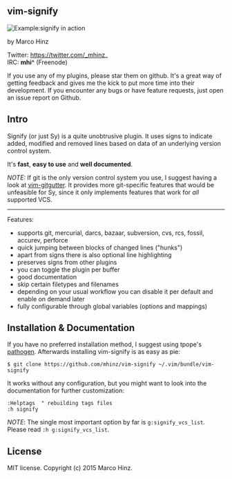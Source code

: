 vim-signify
-----------

![Example:signify in action](https://github.com/mhinz/vim-signify/raw/master/signify.gif)

by Marco Hinz

Twitter: https://twitter.com/_mhinz_  
IRC: __mhi^__ (Freenode)

If you use any of my plugins, please star them on github. It's a great way of
getting feedback and gives me the kick to put more time into their development.
If you encounter any bugs or have feature requests, just open an issue report on
Github.

Intro
-----

Signify (or just Sy) is a quite unobtrusive plugin. It uses signs to indicate
added, modified and removed lines based on data of an underlying version
control system.

It's __fast__, __easy to use__ and __well documented__.

_NOTE:_ If git is the only version control system you use, I suggest having a
look at [vim-gitgutter](https://github.com/airblade/vim-gitgutter). It provides
more git-specific features that would be unfeasible for Sy, since it only
implements features that work for _all_ supported VCS.

---

Features:

- supports git, mercurial, darcs, bazaar, subversion, cvs, rcs, fossil, accurev,
  perforce
- quick jumping between blocks of changed lines ("hunks")
- apart from signs there is also optional line highlighting
- preserves signs from other plugins
- you can toggle the plugin per buffer
- good documentation
- skip certain filetypes and filenames
- depending on your usual workflow you can disable it per default and enable on
  demand later
- fully configurable through global variables (options and mappings)

Installation & Documentation
----------------------------

If you have no preferred installation method, I suggest using tpope's
[pathogen](https://github.com/tpope/vim-pathogen). Afterwards installing
vim-signify is as easy as pie:

    $ git clone https://github.com/mhinz/vim-signify ~/.vim/bundle/vim-signify

It works without any configuration, but you might want to look into the
documentation for further customization:

    :Helptags  " rebuilding tags files
    :h signify

_NOTE_: The single most important option by far is `g:signify_vcs_list`. Please
read `:h g:signify_vcs_list`.

License
-------

MIT license. Copyright (c) 2015 Marco Hinz.
